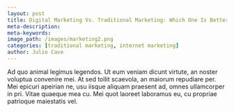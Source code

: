 ```yaml
---
layout: post
title: Digital Marketing Vs. Traditional Marketing: Which One Is Better?
meta-description:
meta-keywords:
image_path: /images/marketing2.png
categories: [traditional marketing, internet marketing]
author: Julie Cave
---
```


Ad quo animal legimus legendos. Ut eum veniam dicunt virtute, an noster voluptua convenire mei. At sed tollit scaevola, an maiorum repudiare per. Mei epicuri apeirian ne, usu iisque aliquam praesent ad, omnes ullamcorper in pri. Vitae quaeque mea cu. Mei quot laoreet laboramus eu, cu propriae patrioque maiestatis vel.
